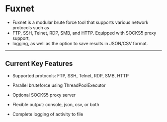 # Fuxnet
- Fuxnet is a modular brute force tool that supports various network protocols such as
- FTP, SSH, Telnet, RDP, SMB, and HTTP. Equipped with SOCKS5 proxy support,
- logging, as well as the option to save results in JSON/CSV format.
---
## Current Key Features 
- Supported protocols: FTP, SSH, Telnet, RDP, SMB, HTTP

- Parallel bruteforce using ThreadPoolExecutor

- Optional SOCKS5 proxy server

- Flexible output: console, json, csv, or both

- Complete logging of activity to file
